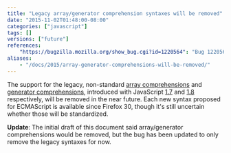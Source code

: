 ```yaml
---
title: "Legacy array/generator comprehension syntaxes will be removed"
date: "2015-11-02T01:48:00-08:00"
categories: ["javascript"]
tags: []
versions: ["future"]
references:
    "https://bugzilla.mozilla.org/show_bug.cgi?id=1220564": "Bug 1220564 - Remove legacy array/generator comprehension."
aliases:
    - "/docs/2015/array-generator-comprehensions-will-be-removed/"
---
```

The support for the legacy, non-standard [array comprehensions](https://developer.mozilla.org/en-US/docs/Web/JavaScript/Reference/Operators/Array_comprehensions) and [generator comprehensions](https://developer.mozilla.org/en-US/docs/Web/JavaScript/Reference/Operators/Generator_comprehensions), introduced with JavaScript [1.7](https://developer.mozilla.org/en-US/docs/Web/JavaScript/New_in_JavaScript/1.7) and [1.8](https://developer.mozilla.org/en-US/docs/Web/JavaScript/New_in_JavaScript/1.8) respectively, will be removed in the near future. Each new syntax proposed for ECMAScript is available since Firefox 30, though it's still uncertain whether those will be standardized.

**Update**: The initial draft of this document said array/generator comprehensions would be removed, but the bug has been updated to only remove the legacy syntaxes for now.
